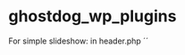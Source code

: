 # ghostdog_wp_plugins



For simple slideshow:
in header.php
´<?php if ( initiate_slideshow() ) : initiate_slideshow(); endif; ?>´
